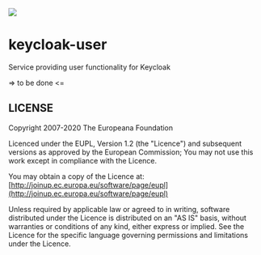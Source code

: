 ![](https://github.com/europeana/portal/blob/master/portal2/src/main/webapp/themes/default/images/europeana-logo-retina-1.png)

# keycloak-user
Service providing user functionality for Keycloak

=> to be done <=

## LICENSE

Copyright 2007-2020 The Europeana Foundation

Licenced under the EUPL, Version 1.2 (the "Licence") and subsequent versions as approved by the European Commission;
You may not use this work except in compliance with the Licence.

You may obtain a copy of the Licence at: [http://joinup.ec.europa.eu/software/page/eupl](http://joinup.ec.europa.eu/software/page/eupl)

Unless required by applicable law or agreed to in writing, software distributed under the Licence is distributed on an "AS IS" basis, without warranties or conditions of any kind, either express or implied. See the Licence for the specific language governing permissions and limitations under the Licence.


